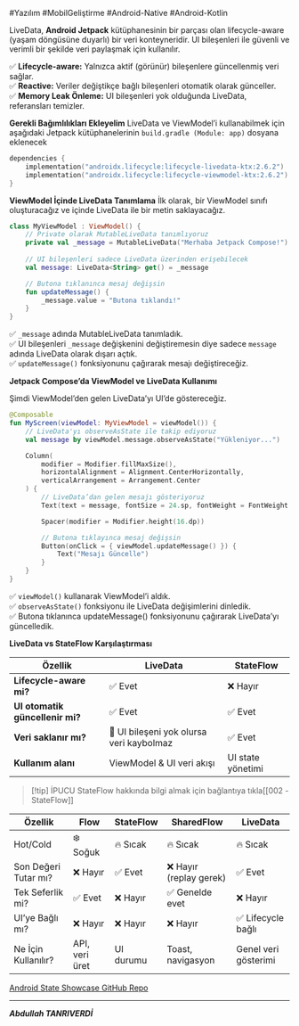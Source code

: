 #Yazılım #MobilGeliştirme #Android-Native #Android-Kotlin 

LiveData, **Android Jetpack** kütüphanesinin bir parçası olan lifecycle-aware (yaşam döngüsüne duyarlı) bir veri konteyneridir. UI bileşenleri ile güvenli ve verimli bir şekilde veri paylaşmak için kullanılır.

✅ **Lifecycle-aware:** Yalnızca aktif (görünür) bileşenlere güncellenmiş veri sağlar.  
✅ **Reactive:** Veriler değiştikçe bağlı bileşenleri otomatik olarak günceller.  
✅ **Memory Leak Önleme:** UI bileşenleri yok olduğunda LiveData, referansları temizler.



 **Gerekli Bağımlılıkları Ekleyelim**
LiveData ve ViewModel’i kullanabilmek için aşağıdaki Jetpack kütüphanelerinin `build.gradle (Module: app)` dosyana eklenecek
```kotlin
dependencies {
    implementation("androidx.lifecycle:lifecycle-livedata-ktx:2.6.2")
    implementation("androidx.lifecycle:lifecycle-viewmodel-ktx:2.6.2")
}

```


**ViewModel İçinde LiveData Tanımlama**
İlk olarak, bir ViewModel sınıfı oluşturacağız ve içinde LiveData ile bir metin saklayacağız.

```kotlin
class MyViewModel : ViewModel() {
    // Private olarak MutableLiveData tanımlıyoruz
    private val _message = MutableLiveData("Merhaba Jetpack Compose!")
    
    // UI bileşenleri sadece LiveData üzerinden erişebilecek
    val message: LiveData<String> get() = _message

    // Butona tıklanınca mesaj değişsin
    fun updateMessage() {
        _message.value = "Butona tıklandı!"
    }
}

```
✅ `_message` adında MutableLiveData tanımladık.  
✅ UI bileşenleri `_message` değişkenini değiştiremesin diye sadece `message` adında LiveData olarak dışarı açtık.  
✅ `updateMessage()` fonksiyonunu çağırarak mesajı değiştireceğiz.



**Jetpack Compose’da ViewModel ve LiveData Kullanımı**

Şimdi ViewModel’den gelen LiveData’yı UI’de göstereceğiz.

```kotlin
@Composable
fun MyScreen(viewModel: MyViewModel = viewModel()) {
    // LiveData'yı observeAsState ile takip ediyoruz
    val message by viewModel.message.observeAsState("Yükleniyor...")

    Column(
        modifier = Modifier.fillMaxSize(),
        horizontalAlignment = Alignment.CenterHorizontally,
        verticalArrangement = Arrangement.Center
    ) {
        // LiveData’dan gelen mesajı gösteriyoruz
        Text(text = message, fontSize = 24.sp, fontWeight = FontWeight.Bold)

        Spacer(modifier = Modifier.height(16.dp))

        // Butona tıklayınca mesaj değişsin
        Button(onClick = { viewModel.updateMessage() }) {
            Text("Mesajı Güncelle")
        }
    }
}

```
✅ `viewModel()` kullanarak ViewModel’i aldık.  
✅ `observeAsState()` fonksiyonu ile LiveData değişimlerini dinledik.  
✅ Butona tıklanınca updateMessage() fonksiyonunu çağırarak LiveData’yı güncelledik.



**LiveData vs StateFlow Karşılaştırması**

|Özellik|LiveData|StateFlow|
|---|---|---|
|**Lifecycle-aware mi?**|✅ Evet|❌ Hayır|
|**UI otomatik güncellenir mi?**|✅ Evet|✅ Evet|
|**Veri saklanır mı?**|🔸 UI bileşeni yok olursa veri kaybolmaz|✅ Evet|
|**Kullanım alanı**|ViewModel & UI veri akışı|UI state yönetimi|

> [!tip] İPUCU
> StateFlow hakkında bilgi almak için bağlantıya tıkla[[002 -StateFlow]]


|Özellik|Flow|StateFlow|SharedFlow|LiveData|
|---|---|---|---|---|
|Hot/Cold|❄️ Soğuk|🔥 Sıcak|🔥 Sıcak|🔥 Sıcak|
|Son Değeri Tutar mı?|❌ Hayır|✅ Evet|❌ Hayır (replay gerek)|✅ Evet|
|Tek Seferlik mi?|✅ Evet|❌ Hayır|✅ Genelde evet|❌ Hayır|
|UI’ye Bağlı mı?|❌ Hayır|❌ Hayır|❌ Hayır|✅ Lifecycle bağlı|
|Ne İçin Kullanılır?|API, veri üret|UI durumu|Toast, navigasyon|Genel veri gösterimi|

[Android State Showcase GitHub Repo](https://github.com/abdullah-tanriverdi/AndroidStateShowcase)

---

***Abdullah TANRIVERDİ***

